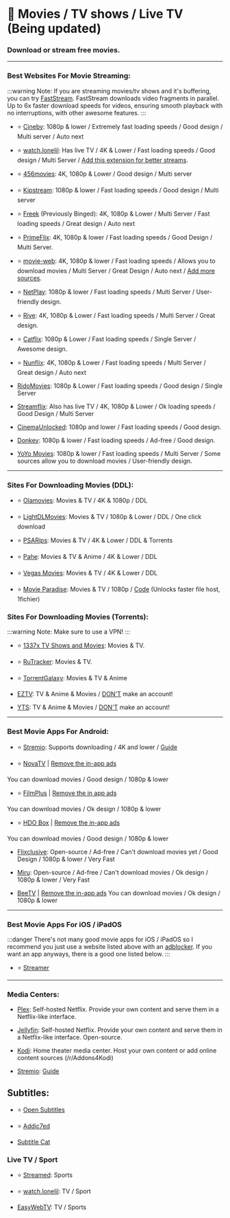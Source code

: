 # 🎦 Movies / TV shows / Live TV (Being updated)
### Download or stream free movies. 


***

### Best Websites For Movie Streaming: 

:::warning Note:
If you are streaming movies/tv shows and it's buffering, you can try [FastStream](https://FastStream.online). FastStream downloads video fragments in parallel. Up to 6x faster download speeds for videos, ensuring smooth playback with no interruptions, with other awesome features.
:::


- ⭐ [Cineby](https://www.cineby.ru/): 1080p & lower / Extremely fast loading speeds / Good design / Multi server / Auto next 

- ⭐ [watch.lonelil](https://watch.lonelil.com/): Has live TV / 4K & Lower / Fast loading speeds / Good design / Multi Server / [Add this extension for better streams](https://watch.lonelil.com/onboarding).

- ⭐ [456movies](https://456movie.com/): 4K, 1080p & Lower / Good design / Multi server

- ⭐ [Kipstream](https://kipstream.lol/): 1080p & lower / Fast loading speeds / Good design / Multi server

- ⭐ [Freek](https://freek.to) (Previously Binged): 4K, 1080p & Lower / Multi Server / Fast loading speeds / Great design / Auto next 

- ⭐ [PrimeFlix](https://primeflix-web.vercel.app/): 4K, 1080p & lower / Fast loading speeds / Good Design / Multi Server.

- ⭐ [movie-web](https://erynith.github.io/movie-web-instances/): 4K, 1080p & lower / Fast loading speeds / Allows you to download movies / Multi Server / Great Design / Auto next / [Add more sources](https://pastebin.com/w8Brq2UA).

- ⭐ [NetPlay](https://netplayz.ru/): 1080p & lower / Fast loading speeds / Multi Server / User-friendly design.

- ⭐ [Rive](https://rivestream.live): 4K, 1080p & Lower / Fast loading speeds / Multi Server / Great design.

- ⭐ [Catflix](https://catflix.su/): 1080p & Lower / Fast loading speeds / Single Server / Awesome design.

- ⭐ [Nunflix](https://nunflix.org/): 4K, 1080p & Lower / Fast loading speeds / Multi Server / Great design / Auto next

- [RidoMovies](https://ridomovies.tv/): 1080p & Lower / Fast loading speeds / Good design / Single Server

-  [Streamflix](https://watch.streamflix.one/): Also has live TV / 4K, 1080p & Lower / Ok loading speeds / Good Design / Multi Server


- [CinemaUnlocked](https://cinemaunlocked.com/home/): 1080p and lower / Fast loading speeds / Good design.

- [Donkey](https://donkey.to/home): 1080p & lower / Fast loading speeds / Ad-free / Good design.

- [YoYo Movies](https://yoyomovies.net/): 1080p & lower / Fast loading speeds / Multi Server / Some sources allow you to download movies / User-friendly design.


***

### Sites For Downloading Movies (DDL):

- ⭐ [Olamovies](https://olamovies.rent/): Movies & TV / 4K & 1080p / DDL

- ⭐ [LightDLMovies](https://lightdl.xyz/): Movies & TV / 1080p & Lower / DDL / One click download

- ⭐ [PSARips](https://psa.wf/): Movies & TV / 4K & Lower / DDL & Torrents

- ⭐ [Pahe](https://pahe.ink/): Movies & TV & Anime / 4K & Lower / DDL

- ⭐ [Vegas Movies](https://vegamovies.dad/): Movies & TV / 4K & Lower / DDL

- ⭐ [Movie Paradise](https://movieparadise.org/): Movies & TV / 1080p / [Code](https://rentry.org/he8fhzku) (Unlocks faster file host, 1fichier)

### Sites For Downloading Movies (Torrents):

:::warning Note:
Make sure to use a VPN!
:::

- ⭐ [1337x TV Shows and Movies](https://1337x.to/top-100-movies): Movies & TV.

- ⭐ [RuTracker](https://rutracker.org/forum/index.php?c=2): Movies & TV.

- ⭐ [TorrentGalaxy](https://torrentgalaxy.to/): Movies & TV & Anime

- [EZTV](https://eztvx.to/): TV & Anime & Movies / [DON'T](https://web.archive.org/web/20230729051829/https://thetechzone.online/do-not-register-on-this-torrent-website-filter-your-data-to-hollywood/) make an account!

- [YTS](https://yts.mx/): TV & Anime & Movies / [DON'T](https://web.archive.org/web/20230729051829/https://thetechzone.online/do-not-register-on-this-torrent-website-filter-your-data-to-hollywood/) make an account!



***

### Best Movie Apps For Android:

- ⭐ [Stremio](https://stremio.com): Supports downloading / 4K and lower / [Guide](https://guides.viren070.me/stremio)

- ⭐ [NovaTV](https://www.novatv.app) | [Remove the in-app ads](https://forum.mobilism.org/search.php?st=0&sk=t&sd=d&sr=topics&keywords=novatv&sf=titleonly)

You can download movies / Good design / 1080p & lower

- ⭐ [FilmPlus](https://www.filmplusapp.com) | [Remove the in app ads](https://forum.mobilism.org/search.php?st=0&sk=t&sd=d&sr=topics&keywords=filmplus&sf=titleonly)

You can download movies / Ok design / 1080p & lower

- ⭐ [HDO Box](https://hdo.app) | [Remove the in-app ads](https://forum.mobilism.org/search.php?st=0&sk=t&sd=d&sr=topics&keywords=hdo+box&sf=titleonly)

You can download movies / Good design / 1080p & lower

- [Flixclusive](https://github.com/rhenwinch/Flixclusive):
Open-source / Ad-free / Can't download movies yet / Good Design / 1080p & lower / Very Fast

- [Miru](https://github.com/miru-project/miru-app):
Open-source / Ad-free / Can't download movies / Ok design / 1080p & lower / Very Fast

- [BeeTV](https://www.beetvapp.me) | [Remove the in-app ads](https://forum.mobilism.org/search.php?st=0&sk=t&sd=d&sr=topics&keywords=beetv&sf=titleonly)
You can download movies / Ok design / 1080p & lower

***

### Best Movie Apps For iOS / iPadOS
:::danger There's not many good movie apps for iOS / iPadOS so I recommend you just use a website listed above with an [adblocker](https://mediasavvy.pages.dev/Wiki/Adblocking/#adblocking-for-ios--ipados-system-wide). If you want an app anyways, there is a good one listed below.
:::

- ⭐ [Streamer](https://github.com/StreamerApp/Streamer)

***

### Media Centers:

- [Plex](https://www.plex.tv/):  Self-hosted Netflix. Provide your own content and serve them in a Netflix-like interface.

- [Jellyfin](https://jellyfin.org/):  Self-hosted Netflix. Provide your own content and serve them in a Netflix-like interface. Open-source.

- [Kodi](https://kodi.tv/): Home theater media center. Host your own content or add online content sources (/r/Addons4Kodi)

- [Stremio](https://stremio.com): [Guide](https://rentry.co/a-guide-to-stremio)

## Subtitles:

- ⭐ [Open Subtitles](https://opensubtitles.org/)
 
- ⭐ [Addic7ed](https://www.addic7ed.com/)

- [Subtitle Cat](https://www.subtitlecat.com/)

### Live TV / Sport

- ⭐ [Streamed](https://streamed.su): Sports

- ⭐ [watch.lonelil](https://watch.lonelil.ru/tv): TV / Sport

- [EasyWebTV](https://zhangboheng.github.io/Easy-Web-TV-M3u8/routes/countries.html): TV / Sports











